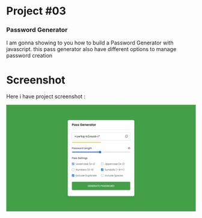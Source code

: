 # Project #03

### Password Generator
I am gonna showing to you how to build a Password Generator with javascript. this pass generator also have different options to manage password creation

# Screenshot
Here i have project screenshot :

![screenshot](result.png)
